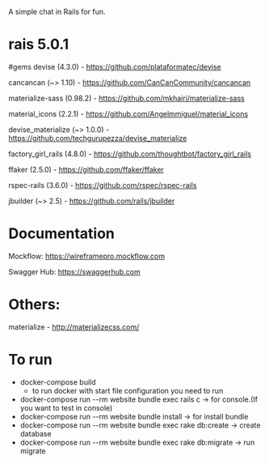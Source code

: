 A simple chat in Rails for fun.
# rais 5.0.1

#gems
devise (4.3.0) - https://github.com/plataformatec/devise

cancancan (~> 1.10) - https://github.com/CanCanCommunity/cancancan

materialize-sass (0.98.2) - https://github.com/mkhairi/materialize-sass

material_icons (2.2.1) - https://github.com/Angelmmiguel/material_icons

devise_materialize (~> 1.0.0) - https://github.com/techgurupezza/devise_materialize

factory_girl_rails (4.8.0) - https://github.com/thoughtbot/factory_girl_rails

ffaker (2.5.0) - https://github.com/ffaker/ffaker

rspec-rails (3.6.0) - https://github.com/rspec/rspec-rails

jbuilder (~> 2.5) - https://github.com/rails/jbuilder

# Documentation

Mockflow: https://wireframepro.mockflow.com

Swagger Hub: https://swaggerhub.com

# Others:

materialize - http://materializecss.com/


# To run
* docker-compose build
    * to run docker with start file configuration you need to run
 * docker-compose run --rm website bundle exec rails c -> for console.(If you want to test in console)
* docker-compose run --rm website bundle install -> for install bundle
* docker-compose run --rm website bundle exec rake db:create -> create database
* docker-compose run --rm website bundle exec rake db:migrate -> run migrate
